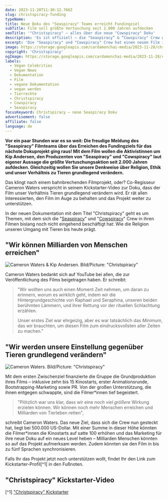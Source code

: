 ```yaml
---
date: 2023-11-28T11:30:12.766Z
slug: christspiracy-funding
typeName:
title: Neue Doku des "Seaspiracy" Teams erreicht Fundingziel
subTitle: Film soll größte Vertuschung seit 2.000 Jahren aufdecken
seoTitle: '"Christspiracy" – alles über die neue "Cowspiracy" Doku'
description: 'Es ist offiziell – die "Seaspiracy” & “Cowspiracy" Crew wird einen neuen Film herausbringen. Holt Euch jetzt alle Infos über die neue Doku "Christspiracy".'
excerpt: 'Die "Seaspiracy" und "Cowspiracy" Crew hat einen neuen Film in der Mache. Jetzt haben die Filmer*innen das Fundingziel erreicht und starten voll durch. Hier erfahrt Ihr alles darüber, wie Ihr das Projekt noch unterstützen könnt und worum es in "Christspiracy" geht.'
image: https://storage.googleapis.com/cardamonchai-media/2023-11-28/christspiracy-neue-seaspiracy-doku-soundsvegan-2-jpg-imagine-d8d8d8_73726f_1024_768/640.webp
copyright: 'Christspiracy'
ogImage: https://storage.googleapis.com/cardamonchai-media/2023-11-28/christspiracy-neue-seaspiracy-doku-soundsvegan-og-jpg-imagine-283838_605957_1200_628/640.webp
labels:
  - Vegan Celebrities
  - Vegan News
  - Dokumentation
  - Film
  - vegane Dokumentation
  - vegan werden
  - Tierrechte
  - Christspiracy
  - Cowspiracy
  - Seaspiracy
focusKeyword: Christspiracy – neue Seaspiracy Doku
advertisement: false
affiliate: false
language: de
---
```


**Vor ein paar Stunden war es so weit: Die freudige Meldung des "Seaspiracy" Filmteams über das Erreichen des Fundingziels für das nächste Dokuprojekt ging raus! Mit dem Film wollen die Aktivistinnen um Kip Andersen, den Produzenten von "Seaspiracy" und "Cowspiracy" laut eigener Aussage die größte Vertuschungsaktion seit 2.000 Jahren aufdecken. Gleichzeitig wollen Sie unsere Denkweise über Religion, Ethik und unser Verhältnis zu Tieren grundlegend verändern.**

Das klingt nach einem bahnbrechenden Filmprojekt, oder? Co-Regisseur Cameron Waters verspricht in seinem Kickstarter-Video zur Doku, dass der Film unser Verhältnis Tieren grundlegend verändern wird. Er rät allen Interessierten, den Film im Auge zu behalten und das Projekt weiter zu unterstützen.

In der neuen Dokumentation mit dem Titel "Christspiracy" geht es um Themen, mit dem sich die "[Seaspiracy](/2021/02/seaspiracy/)" und "[Cowspiracy](/2020/04/cowspiracy-vegane-doku/)" Crew in ihren Filmen bislang noch nicht eingehend beschäftigt hat: Wie die Religion unseren Umgang mit Tieren bis heute prägt.

## "Wir können Milliarden von Menschen erreichen"

![Cameron Waters & Kip Andersen. Bild/Picture: "Christspiracy"](https://storage.googleapis.com/cardamonchai-media/2023-11-28/3-jpg-imagine-181818_6b6668_1024_768/640.webp 'Cameron Waters. Bild/Picture: "Christspiracy"')

Cameron Waters bedankt sich auf YouTube bei allen, die zur Veröffentlichung des Films beigetragen haben. Er schreibt:

> "Wir wollten uns auch einen Moment Zeit nehmen, um daran zu erinnern, worum es _wirklich_ geht, indem wir die Hintergrundgeschichte von Raphael und Seraphina, unseren beiden berühmten Lämmern, und ihrer Rettung vor der rituellen Schlachtung erzählen.
>
> Unser erstes Ziel war ehrgeizig, aber es war tatsächlich das _Minimum_, das wir brauchten, um diesen Film zum eindrucksvollsten aller Zeiten zu machen."

## "Wir werden unsere Einstellung gegenüber Tieren grundlegend verändern"

![Cameron Waters. Bild/Picture: "Christspiracy"](https://storage.googleapis.com/cardamonchai-media/2023-11-28/christspiracy-neue-seaspiracy-doku-soundsvegan-1-jpg-imagine-283838_534b4a_1024_768/640.webp 'Cameron Waters. Bild/Picture: "Christspiracy"')

Mit dem ersten Zwischenziel finanzierte die Gruppe die Grundproduktion ihres Films – inklusive zehn bis 15 Kinostarts, erster Animationsrunde, Bootstrapping-Marketing sowie PR. Von der großen Unterstützung, die ihnen entgegen schwappte, sind die Filmer\*innen tief begeistert.

> "Plötzlich war uns klar, dass wir eine _noch viel größere_ Wirkung erzielen können. Wir können noch mehr Menschen erreichen und Milliarden von Tierleben retten",

schreibt Cameron Waters. Das neue Ziel, dass sich die Crew nun gesteckt hat, liegt bei 500.000 US-Dollar. Mit einer Summe in dieser Höhe könnten die Filmer\*innen die Kinostarts auf satte 100 erhöhen und das Marketing für ihre neue Doku auf ein neues Level heben – Milliarden Menschen könnten so auf das Projekt aufmerksam werden. Zudem könnten sie den Film in bis zu fünf Sprachen synchronisieren.

Falls Ihr das Projekt jetzt noch unterstützen wollt, findet Ihr den Link zum Kickstarter-Profil[^1] in den Fußnoten.

## "Christspiracy" Kickstarter-Video

<YouTube id="Aa90_l-K4-8" />

[^1] ["Christspiracy" Kickstarter](https://www.kickstarter.com/projects/christspiracy/christspiracy-the-spirituality-secret/posts/3967359?utm_source=substack&utm_medium=email)
